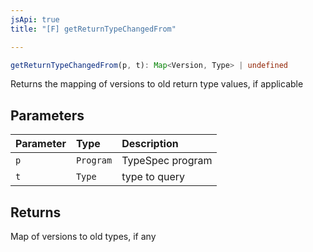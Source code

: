 ```yaml
---
jsApi: true
title: "[F] getReturnTypeChangedFrom"

---
```

```ts
getReturnTypeChangedFrom(p, t): Map<Version, Type> | undefined
```

Returns the mapping of versions to old return type values, if applicable

## Parameters

| Parameter | Type | Description |
| :------ | :------ | :------ |
| `p` | `Program` | TypeSpec program |
| `t` | `Type` | type to query |

## Returns

Map of versions to old types, if any
